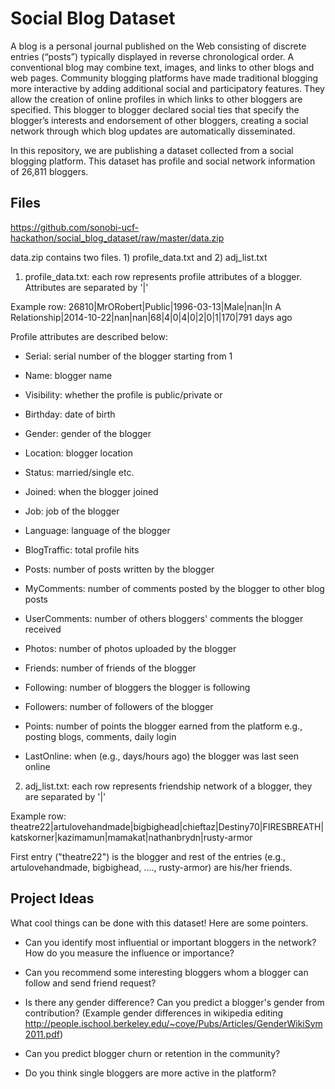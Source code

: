 # Social Blog Dataset

A blog is a personal journal published on the Web consisting of discrete entries (“posts”) typically displayed in reverse chronological order. A conventional blog may combine text, images, and links to other blogs and web pages. Community blogging platforms have made traditional blogging more interactive by adding additional social and participatory features. They allow the creation of online profiles in which links to other bloggers are specified. This blogger to blogger declared social ties that specify the blogger’s interests and endorsement of other bloggers, creating a social network
through which blog updates are automatically disseminated.

In this repository, we are publishing a dataset collected from a social blogging platform.
This dataset has profile and social network information of 26,811 bloggers.

Files
----------
https://github.com/sonobi-ucf-hackathon/social_blog_dataset/raw/master/data.zip

data.zip contains two files. 1) profile_data.txt and 2) adj_list.txt

1) profile_data.txt: each row represents profile attributes of a blogger. Attributes are separated by '|'

Example row: 26810|MrORobert|Public|1996-03-13|Male|nan|In A Relationship|2014-10-22|nan|nan|68|4|0|4|0|2|0|1|170|791 days ago

Profile attributes are described below:

* Serial: serial number of the blogger starting from 1  

* Name:	blogger name 

* Visibility:	whether the profile is public/private or 	

* Birthday: date of birth	

* Gender:	gender of the blogger	

* Location: blogger location		

* Status: married/single etc.

* Joined: when the blogger joined	

* Job: job of the blogger		

* Language: language of the blogger	

* BlogTraffic: total profile hits   

* Posts: number of posts written by the blogger	

* MyComments: number of comments posted by the blogger to other blog posts	

* UserComments: number of others bloggers' comments the blogger received 

* Photos: number of photos uploaded by the blogger	

* Friends: number of friends of the blogger	

* Following: number of bloggers the blogger is following

* Followers: number of followers of the blogger	 			

* Points: number of points the blogger earned from the platform e.g., posting blogs, comments, daily login 	

* LastOnline: when (e.g., days/hours ago) the blogger was last seen online 


2) adj_list.txt: each row represents friendship network of a blogger, they are separated by '|'   

Example row:  theatre22|artulovehandmade|bigbighead|chieftaz|Destiny70|FIRESBREATH|katskorner|kazimamun|mamakat|nathanbrydn|rusty-armor

First entry ("theatre22") is the blogger and rest of the entries (e.g., artulovehandmade, bigbighead, ...., rusty-armor) are his/her friends.

Project Ideas
----------

What cool things can be done with this dataset! Here are some pointers.

* Can you identify most influential or important bloggers in the network? How do you measure the influence or importance?

* Can you recommend some interesting bloggers whom a blogger can follow and send friend request? 

* Is there any gender difference? Can you predict a blogger's gender from contribution? (Example gender differences in wikipedia editing http://people.ischool.berkeley.edu/~coye/Pubs/Articles/GenderWikiSym2011.pdf)

* Can you predict blogger churn or retention in the community?

* Do you think single bloggers are more active in the platform? 



